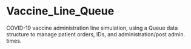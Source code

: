 # Vaccine_Line_Queue
COVID-19 vaccine administration line simulation, using a Queue data structure to manage patient orders, IDs, and administration/post admin. times.
